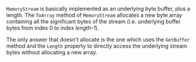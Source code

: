 ﻿`MemoryStream` is basically implemented as an underlying byte buffer, plus a length. The `ToArray` method of `MemoryStream` allocates a new byte array containing all the significant bytes of the stream (i.e. underlying buffer bytes from index 0 to index *length-1*).

The only answer that doesn't allocate is the one which uses the `GetBuffer` method and the `Length` property to directly access the underlying stream bytes without allocating a new array.